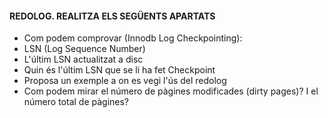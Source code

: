 #### REDOLOG. REALITZA ELS SEGÜENTS APARTATS
-	Com podem comprovar (Innodb Log Checkpointing):
-	LSN (Log Sequence Number)
-	L'últim LSN actualitzat a disc
-	Quin és l'últim LSN que se li ha fet Checkpoint
-	Proposa un exemple a on es vegi l'ús del redolog
-	Com podem mirar el número de pàgines modificades (dirty pages)? I el número total de pàgines?
